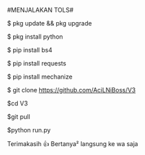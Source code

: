 #MENJALAKAN TOLS#

$ pkg update && pkg upgrade

$ pkg install python

$ pip install bs4

$ pip install requests

$ pip install mechanize

$ git clone https://github.com/AciLNiBoss/V3

$cd V3

$git pull

$python run.py

Terimakasih 👍
Bertanya² langsung ke wa saja
